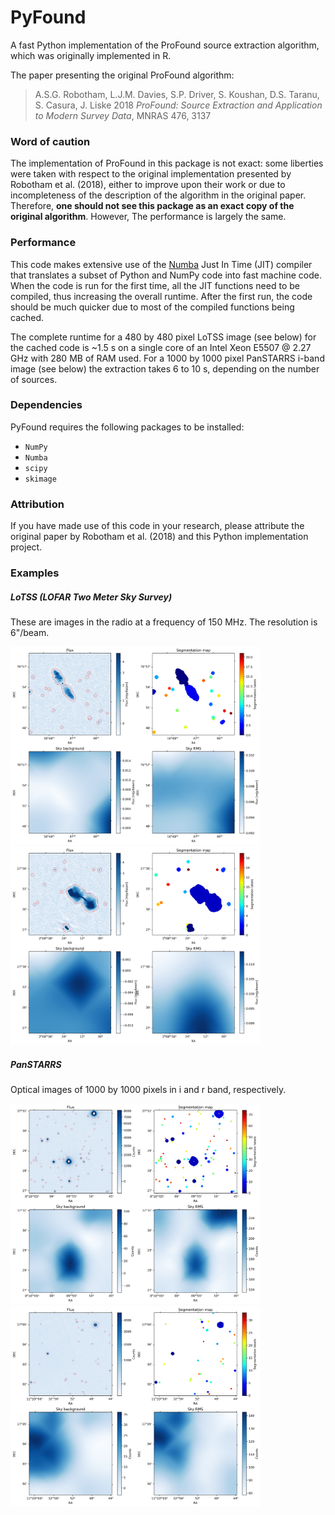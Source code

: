 # PyFound
A fast Python implementation of the ProFound source extraction algorithm, which was originally implemented in R.

The paper presenting the original ProFound algorithm:
> A.S.G. Robotham, L.J.M. Davies, S.P. Driver, S. Koushan, D.S. Taranu, S. Casura, J. Liske 2018 *ProFound: Source Extraction and Application to Modern Survey Data*, MNRAS 476, 3137

### Word of caution

The implementation of ProFound in this package is not exact: some liberties were taken with respect to the original implementation presented by Robotham et al. (2018), either to improve upon their work or due to incompleteness of the description of the algorithm in the original paper. Therefore, **one should not see this package as an exact copy of the original algorithm**. However, The performance is largely the same.

### Performance

This code makes extensive use of the [Numba](https://numba.pydata.org/) Just In Time (JIT) compiler that translates a subset of Python and NumPy code into fast machine code. When the code is run for the first time, all the JIT functions need to be compiled, thus increasing the overall runtime. After the first run, the code should be much quicker due to most of the compiled functions being cached.

The complete runtime for a 480 by 480 pixel LoTSS image (see below) for the cached code is ~1.5 s on a single core of an Intel Xeon E5507 @ 2.27 GHz with 280 MB of RAM used. For a 1000 by 1000 pixel PanSTARRS i-band image (see below) the extraction takes 6 to 10 s, depending on the number of sources.

### Dependencies

PyFound requires the following packages to be installed:
- `NumPy`
- `Numba`
- `scipy`
- `skimage`

### Attribution

If you have made use of this code in your research, please attribute the original paper by Robotham et al. (2018) and this Python implementation project.

### Examples

##### LoTSS (LOFAR Two Meter Sky Survey)

These are images in the radio at a frequency of 150 MHz. The resolution is 6"/beam.

<img src="Examples/LoTSS_plots/LoTSS_61_P255+78_ProFound_extraction_grid=200_minf=4_tol=16.png"  width="400" />

<img src="Examples/LoTSS_plots/LoTSS_77_P032+29_ProFound_extraction_grid=200_minf=4_tol=16.png"  width="400" />

##### PanSTARRS

Optical images of 1000 by 1000 pixels in i and r band, respectively.

<img src="Examples/PanSTARRS_plots/PanSTARRS_ra=2.401_dec=37.551_s=2880_i_ProFound_extraction_grid=200_minf=4_tol=16.png"  width="400" />

<img src="Examples/PanSTARRS_plots/PanSTARRS_ra=173.173_dec=17.104_s=2880_r_ProFound_extraction_grid=200_minf=4_tol=16.png"  width="400" />
